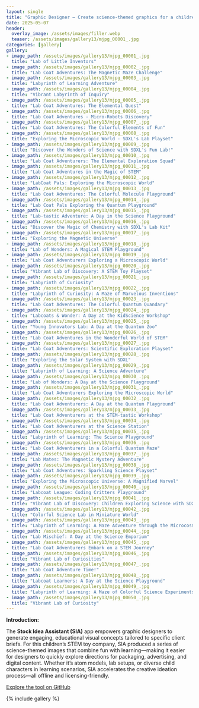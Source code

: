 ```yaml
---
layout: single
title: "Graphic Designer – Create science-themed graphics for a children’s STEM toy company — fun, educational."
date: 2025-05-07
header:
  overlay_image: /assets/images/filler.webp
  teaser: /assets/images/gallery13/mjpg_00001_.jpg
categories: [gallery]
gallery:
- image_path: /assets/images/gallery13/mjpg_00001_.jpg
  title: "Lab of Little Inventors"
- image_path: /assets/images/gallery13/mjpg_00002_.jpg
  title: "Lab Coat Adventures: The Magnetic Maze Challenge"
- image_path: /assets/images/gallery13/mjpg_00003_.jpg
  title: "Labyrinth of Learning Adventure"
- image_path: /assets/images/gallery13/mjpg_00004_.jpg
  title: "Vibrant Labyrinth of Inquiry"
- image_path: /assets/images/gallery13/mjpg_00005_.jpg
  title: "Lab Coat Adventures: The Elemental Quest"
- image_path: /assets/images/gallery13/mjpg_00006_.jpg
  title: "Lab Coat Adventures - Micro-Robots Discovery"
- image_path: /assets/images/gallery13/mjpg_00007_.jpg
  title: "Lab Coat Adventures: The Colorful Elements of Fun"
- image_path: /assets/images/gallery13/mjpg_00008_.jpg
  title: "Exploring the Microscopic World - SDXL's Lab Playset"
- image_path: /assets/images/gallery13/mjpg_00009_.jpg
  title: "Discover the Wonders of Science with SDXL's Fun Lab!"
- image_path: /assets/images/gallery13/mjpg_00010_.jpg
  title: "Lab Coat Adventurers: The Elemental Exploration Squad"
- image_path: /assets/images/gallery13/mjpg_00011_.jpg
  title: "Lab Coat Adventures in the Magic of STEM"
- image_path: /assets/images/gallery13/mjpg_00012_.jpg
  title: "LabCoat Pals: Exploring the Microscopic World"
- image_path: /assets/images/gallery13/mjpg_00013_.jpg
  title: "Lab Coat Adventures: The Colorful Molecule Playground"
- image_path: /assets/images/gallery13/mjpg_00014_.jpg
  title: "Lab Coat Pals Exploring the Quantum Playground"
- image_path: /assets/images/gallery13/mjpg_00015_.jpg
  title: "Lab-tastic Adventure: A Day in the Science Playground"
- image_path: /assets/images/gallery13/mjpg_00016_.jpg
  title: "Discover the Magic of Chemistry with SDXL's Lab Kit"
- image_path: /assets/images/gallery13/mjpg_00017_.jpg
  title: "Exploring the Magnetic Universe"
- image_path: /assets/images/gallery13/mjpg_00018_.jpg
  title: "Lab of Wonders: A Magical STEM Playground"
- image_path: /assets/images/gallery13/mjpg_00019_.jpg
  title: "Lab Coat Adventurers Exploring a Microscopic World"
- image_path: /assets/images/gallery13/mjpg_00020_.jpg
  title: "Vibrant Lab of Discovery: A STEM Toy Playset"
- image_path: /assets/images/gallery13/mjpg_00021_.jpg
  title: "Labyrinth of Curiosity"
- image_path: /assets/images/gallery13/mjpg_00022_.jpg
  title: "Labyrinth of Curiosity: A Maze of Marvelous Inventions"
- image_path: /assets/images/gallery13/mjpg_00023_.jpg
  title: "Lab Coat Adventures: The Colorful Quantum Quandary"
- image_path: /assets/images/gallery13/mjpg_00024_.jpg
  title: "Labcoats & Wonder: A Day at the KidScience Workshop"
- image_path: /assets/images/gallery13/mjpg_00025_.jpg
  title: "Young Innovators Lab: A Day at the Quantum Zoo"
- image_path: /assets/images/gallery13/mjpg_00026_.jpg
  title: "Lab Coat Adventures in the Wonderful World of STEM"
- image_path: /assets/images/gallery13/mjpg_00027_.jpg
  title: "Lab Coat Adventurers: Scientific Exploration Playset"
- image_path: /assets/images/gallery13/mjpg_00028_.jpg
  title: "Exploring the Solar System with SDXL"
- image_path: /assets/images/gallery13/mjpg_00029_.jpg
  title: "Labyrinth of Learning: A Science Adventure"
- image_path: /assets/images/gallery13/mjpg_00030_.jpg
  title: "Lab of Wonders: A Day at the Science Playground"
- image_path: /assets/images/gallery13/mjpg_00031_.jpg
  title: "Lab Coat Adventurers Exploring the Microscopic World"
- image_path: /assets/images/gallery13/mjpg_00032_.jpg
  title: "Lab Coat Adventurers: A Day at the Quantum Playground"
- image_path: /assets/images/gallery13/mjpg_00033_.jpg
  title: "Lab Coat Adventurers at the STEM-tastic Workshop"
- image_path: /assets/images/gallery13/mjpg_00034_.jpg
  title: "Lab Coat Adventurers at the Science Station"
- image_path: /assets/images/gallery13/mjpg_00035_.jpg
  title: "Labyrinth of Learning: The Science Playground"
- image_path: /assets/images/gallery13/mjpg_00036_.jpg
  title: "Lab Coat Adventurers in a Colorful Quantum Maze"
- image_path: /assets/images/gallery13/mjpg_00037_.jpg
  title: "Lab Mates: The Magnetic Mystery Adventure"
- image_path: /assets/images/gallery13/mjpg_00038_.jpg
  title: "Lab Coat Adventures: Sparkling Science Playset"
- image_path: /assets/images/gallery13/mjpg_00039_.jpg
  title: "Exploring the Microscopic Universe: A Magnified Marvel"
- image_path: /assets/images/gallery13/mjpg_00040_.jpg
  title: "Labcoat League: Coding Critters Playground"
- image_path: /assets/images/gallery13/mjpg_00041_.jpg
  title: "Vibrant Lab of Discovery: Children Exploring Science with SDXL"
- image_path: /assets/images/gallery13/mjpg_00042_.jpg
  title: "Colorful Science Lab in Miniature World"
- image_path: /assets/images/gallery13/mjpg_00043_.jpg
  title: "Labyrinth of Learning: A Maze Adventure through the Microcosm"
- image_path: /assets/images/gallery13/mjpg_00044_.jpg
  title: "Lab Mischief: A Day at the Science Emporium"
- image_path: /assets/images/gallery13/mjpg_00045_.jpg
  title: "Lab Coat Adventurers Embark on a STEM Journey"
- image_path: /assets/images/gallery13/mjpg_00046_.jpg
  title: "Vibrant Lab of Curiosities"
- image_path: /assets/images/gallery13/mjpg_00047_.jpg
  title: "Lab Coat Adventure Time!"
- image_path: /assets/images/gallery13/mjpg_00048_.jpg
  title: "Labcoat Learners: A Day at the Science Playground"
- image_path: /assets/images/gallery13/mjpg_00049_.jpg
  title: "Labyrinth of Learning: A Maze of Colorful Science Experiments"
- image_path: /assets/images/gallery13/mjpg_00050_.jpg
  title: "Vibrant Lab of Curiosity"
---
```


**Introduction:**

The **Stock Idea Assistant (SIA)** app empowers graphic designers to generate engaging, educational visual concepts tailored to specific client briefs. For this children’s STEM toy company, SIA produced a series of science-themed images that combine fun with learning—making it easier for designers to quickly explore directions for packaging, advertising, and digital content. Whether it’s atom models, lab setups, or diverse child characters in learning scenarios, SIA accelerates the creative ideation process—all offline and licensing-friendly.

[Explore the tool on GitHub](https://github.com/MLT-solutions/MLT-stock-idea-assistant)


{% include gallery %}
